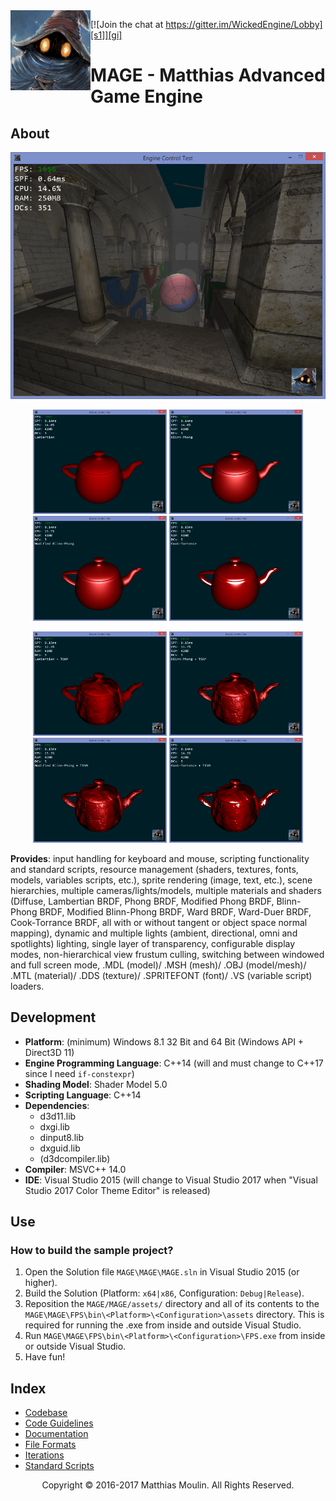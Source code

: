 <img align="left" src="res/MAGE.png" width="128px"/>

[![Join the chat at https://gitter.im/WickedEngine/Lobby][s1]][gi]

[s1]: https://badges.gitter.im/MatthiasAdvancedGameEngine/Lobby.svg
[gi]: https://gitter.im/MatthiasAdvancedGameEngine/Lobby?utm_source=badge&utm_medium=badge&utm_campaign=pr-badge&utm_content=badge

# MAGE - Matthias Advanced Game Engine

## About
<p align="center"><img src="res/Example.png"></p>

<p align="center">
<img src="res/Material/Lambertian.png" width="214">
<img src="res/Material/Blinn Phong.png" width="214">
<img src="res/Material/Modified Blinn Phong.png" width="214">
<img src="res/Material/Cook Torrance.png" width="214">
</p>
<p align="center">
<img src="res/Material/Lambertian + tsnm.png" width="214">
<img src="res/Material/Blinn Phong + tsnm.png" width="214">
<img src="res/Material/Modified Blinn Phong + tsnm.png" width="214">
<img src="res/Material/Cook Torrance + tsnm.png" width="214">
</p>

**Provides**: input handling for keyboard and mouse, scripting functionality and standard scripts, resource management (shaders, textures, fonts, models, variables scripts, etc.), sprite rendering (image, text, etc.), scene hierarchies, multiple cameras/lights/models, multiple materials and shaders (Diffuse, Lambertian BRDF, Phong BRDF, Modified Phong BRDF, Blinn-Phong BRDF, Modified Blinn-Phong BRDF, Ward BRDF, Ward-Duer BRDF, Cook-Torrance BRDF, all with or without tangent or object space normal mapping), dynamic and multiple lights (ambient, directional, omni and spotlights) lighting, single layer of transparency, configurable display modes, non-hierarchical view frustum culling, switching between windowed and full screen mode, .MDL (model)/ .MSH (mesh)/ .OBJ (model/mesh)/ .MTL (material)/ .DDS (texture)/ .SPRITEFONT (font)/ .VS (variable script) loaders.

## Development
* **Platform**: (minimum) Windows 8.1 32 Bit and 64 Bit (Windows API + Direct3D 11)
* **Engine Programming Language**: C++14 (will and must change to C++17 since I need `if-constexpr`)
* **Shading Model**: Shader Model 5.0
* **Scripting Language**: C++14
* **Dependencies**:
  * d3d11.lib
  * dxgi.lib
  * dinput8.lib
  * dxguid.lib
  * (d3dcompiler.lib)
* **Compiler**: MSVC++ 14.0
* **IDE**: Visual Studio 2015 (will change to Visual Studio 2017 when "Visual Studio 2017 Color Theme Editor" is released)

## Use

### How to build the sample project?
1. Open the Solution file `MAGE\MAGE\MAGE.sln` in Visual Studio 2015 (or higher).
2. Build the Solution (Platform: `x64|x86`, Configuration: `Debug|Release`).
3. Reposition the `MAGE/MAGE/assets/` directory and all of its contents to the `MAGE\MAGE\FPS\bin\<Platform>\<Configuration>\assets` directory. This is required for running the .exe from inside and outside Visual Studio.
4. Run `MAGE\MAGE\FPS\bin\<Platform>\<Configuration>\FPS.exe` from inside or outside Visual Studio.
5. Have fun!

## Index
* [Codebase](meta/codebase.md)
* [Code Guidelines](meta/code-guidelines.md)
* [Documentation](https://matt77hias.github.io/MAGE-Doc/MAGE-Doc/html/index.html)
* [File Formats](meta/file-formats.md)
* [Iterations](meta/iterations.md)
* [Standard Scripts](meta/standard-scripts.md)

<p align="center">Copyright © 2016-2017 Matthias Moulin. All Rights Reserved.</p>
